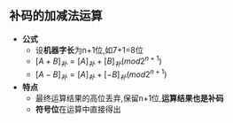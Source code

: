 ## 补码的加减法运算
- **公式** 
	- 设**机器字长**为n+1位,如7+1=8位
	- ${[A+B]}_{补}={[A]}_{补}+[B]_{补} (mod 2^{n+1})$
	- $[A-B]_{补}=[A]_补+[-B]_{补} (mod 2^{n+1})$
- **特点**
	- 最终运算结果的高位丢弃,保留n+1位,**运算结果也是补码**
	- **符号位**在运算中直接得出